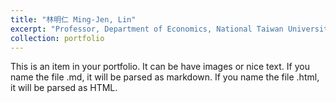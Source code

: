 ```yaml
---
title: "林明仁 Ming-Jen, Lin"
excerpt: "Professor, Department of Economics, National Taiwan University <br/><img src='/images/faculty/mjlin.jpg'>"
collection: portfolio
---
```


This is an item in your portfolio. It can be have images or nice text. If you name the file .md, it will be parsed as markdown. If you name the file .html, it will be parsed as HTML. 
